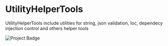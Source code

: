 # UtilityHelperTools
UtilityHelperTools include utilities for string, json validation, Ioc, dependecy injection control and others helper tools

<img src="https://ci.appveyor.com/api/projects/status/github/utilityhelpertools?svg=true&branch=master" alt="Project Badge" with="300">
